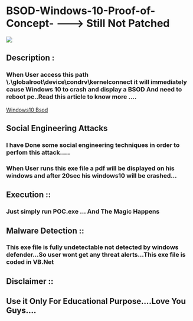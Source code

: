 # BSOD-Windows-10-Proof-of-Concept- ---> Still Not Patched

<img src="https://raw.githubusercontent.com/swagkarna/BSOD-Windows-10-Proof-of-Concept-/main/windows-10-crash.jpg">

## Description :
### When User  access this path \\.\globalroot\device\condrv\kernelconnect it will immediately cause Windows 10 to crash and display a BSOD  And need to reboot pc..Read this article to know more ....
<a href="https://www.bleepingcomputer.com/news/security/windows-10-bug-crashes-your-pc-when-you-access-this-location/">Windows10 Bsod</a>
## Social Engineering Attacks
### I have Done some social engineering techniques in order to perfom this attack.....
### When User runs this exe file a pdf will be displayed on his windows and after 20sec his windows10 will be crashed...
## Execution ::
### Just simply run POC.exe ... And The Magic Happens
## Malware Detection ::
### This exe file is fully undetectable not detected by windows defender...So user wont get any threat alerts...This  exe file is coded in VB.Net

## Disclaimer ::
## Use it Only For Educational Purpose....Love You Guys....
